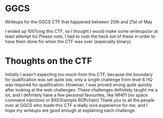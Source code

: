 # GGCS
Writeups for the GGCS CTF that happened between 20th and 21st of May

I ended up 100%ing this CTF, so I thought I would make some writeups(or at least attempt to)
Please note, I had to rush the heck out of these in order to have them done for when the CTF was over (especially binary)

# Thoughts on the CTF
Initially I wasn't expecting too much from this CTF, because the boundary for qualification was set quite low, only a single challenge from level 6 HQ was required for qualification.
However, I was proved wrong quite quickly after looking at the web challenges.
These challenges definitely taught me a lot, and I definitely have a few personal favourites, like WH01 (no space command injection) or BX03(simple ROPchain)
Thank you to all the people over at GGCS who made this CTF a really nice experience for me, and I hope my writeups are good enough at explaining each challenge.
